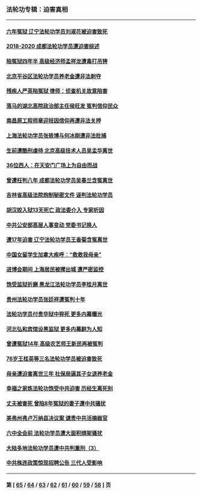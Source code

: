 ### 法轮功专辑：迫害真相
---
#### [六年冤狱 辽宁法轮功学员刘淑花被迫害致死](../../pages/nf4379/n13403835.md?11290430) 
#### [2018-2020 成都法轮功学员遭迫害综述](../../pages/nf4379/n13398532.md?11290430) 
#### [陷冤狱四年半 高级经济师孟祥龙遭毒打吊铐](../../pages/nf4379/n13400275.md?11290430) 
#### [北京平谷区法轮功学员养老金遭非法剥夺](../../pages/nf4379/n13397851.md?11290430) 
#### [残疾人严英陷冤狱 律师：侦查机关故意陷害](../../pages/nf4379/n13396140.md?11290430) 
#### [落马的湖北高院政治部主任侯旺发 冤判信仰民众](../../pages/nf4379/n13393338.md?11290430) 
#### [南昌原工程师章迎枝因信仰再遭非法关押](../../pages/nf4379/n13391753.md?11290430) 
#### [上海法轮功学员张轶博与何冰刚遭非法批捕](../../pages/nf4379/n13386352.md?11290430) 
#### [生前遭酷刑虐待 北京高级技术人员吴孟华离世](../../pages/nf4379/n13389366.md?11290430) 
#### [36位西人：在天安门广场上为自由而战](../../pages/nf4379/n13390029.md?11290430) 
#### [曾遭枉判八年 成都法轮功学员吴春兰含冤离世](../../pages/nf4379/n13389091.md?11290430) 
#### [吉林省高级法院炮制秘密文件 诬判法轮功学员](../../pages/nf4379/n13386693.md?11290430) 
#### [胡汉姣入狱13天死亡 政法委介入 专家析因](../../pages/nf4379/n13388004.md?11290430) 
#### [中共公安部高层人事变动 党委书记换人](../../pages/nf4379/n13387129.md?11290430) 
#### [遭17年迫害 辽宁法轮功学员王香菊含冤离世](../../pages/nf4379/n13384484.md?11290430) 
#### [中国女留学生加拿大疾呼：“救救我母亲”](../../pages/nf4379/n13385264.md?11290430) 
#### [进博会期间 上海居民被撵出城 遭严密监控](../../pages/nf4379/n13385048.md?11290430) 
#### [饱受监狱折磨 黑龙江法轮功学员李桂月离世](../../pages/nf4379/n13383886.md?11290430) 
#### [贵州法轮功学员张廷祥遭冤判十年](../../pages/nf4379/n13382182.md?11290430) 
#### [法轮功学员付贵华狱中猝死 更多内幕曝光](../../pages/nf4379/n13381637.md?11290430) 
#### [河北弘和宾馆设黑监狱 更多内幕鲜为人知](../../pages/nf4379/n13380687.md?11290430) 
#### [曾遭冤狱14年 高级农艺师王新民再被冤判](../../pages/nf4379/n13379932.md?11290430) 
#### [76岁王桂英等三名法轮功学员被迫害致死](../../pages/nf4379/n13379414.md?11290430) 
#### [母亲遭迫害离世三年 社保局逼其子女退养老金](../../pages/nf4379/n13377537.md?11290430) 
#### [幸福之家炼法轮功饱受中共迫害 历经生离死别](../../pages/nf4379/n13377039.md?11290430) 
#### [丈夫被害死 曾陷8年冤狱的妻子遭中共骚扰](../../pages/nf4379/n13367791.md?11290430) 
#### [美弗州弗卢万纳县决议案 谴责中共活摘器官](../../pages/nf4379/n13375911.md?11290430) 
#### [六中全会前 法轮功学员遭大面积绑架骚扰](../../pages/nf4379/n13375690.md?11290430) 
#### [大陆多地法轮功学员遭中共判重刑（3）](../../pages/nf4379/n13374324.md?11290430) 
#### [中共株连政策惊现招聘公告 三代人受影响](../../pages/nf4379/n13330731.md?11290430) 

---
#### 第 [ [65](./65.md?11290430) / [64](./64.md?11290430) / [63](./63.md?11290430) / [62](./62.md?11290430) / [61](./61.md?11290430) / [60](./60.md?11290430) / [59](./59.md?11290430) / [58](./58.md?11290430) ] 页
